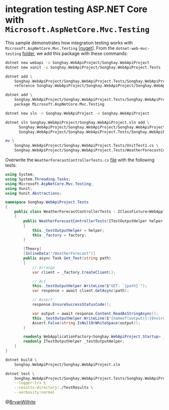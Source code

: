 # integration testing ASP.NET Core with `Microsoft.AspNetCore.Mvc.Testing`

This sample demonstrates how integration testing works with `Microsoft.AspNetCore.Mvc.Testing` [[nuget](https://www.nuget.org/packages/Microsoft.AspNetCore.Mvc.Testing)]. From the `dotnet-web-mvc-testing` [folder](../dotnet-web-mvc-testing), we add this package with these commands:

```bash
dotnet new webapi -o Songhay.WebApiProject/Songhay.WebApiProject
dotnet new xunit -o Songhay.WebApiProject/Songhay.WebApiProject.Tests

dotnet add \
    Songhay.WebApiProject/Songhay.WebApiProject.Tests/Songhay.WebApiProject.Tests.csproj \
    reference Songhay.WebApiProject/Songhay.WebApiProject/Songhay.WebApiProject.csproj

dotnet add \
    Songhay.WebApiProject/Songhay.WebApiProject.Tests/Songhay.WebApiProject.Tests.csproj \
    package Microsoft.AspNetCore.Mvc.Testing

dotnet new sln -n Songhay.WebApiProject -o Songhay.WebApiProject

dotnet sln Songhay.WebApiProject/Songhay.WebApiProject.sln add \
      Songhay.WebApiProject/Songhay.WebApiProject/Songhay.WebApiProject.csproj \
      Songhay.WebApiProject/Songhay.WebApiProject.Tests/Songhay.WebApiProject.Tests.csproj

mv \
    Songhay.WebApiProject/Songhay.WebApiProject.Tests/UnitTest1.cs \
    Songhay.WebApiProject/Songhay.WebApiProject.Tests/WeatherForecastControllerTests.cs
```

Overwrite the `WeatherForecastControllerTests.cs` [file](./Songhay.WebApiProject/Songhay.WebApiProject.Tests/WeatherForecastControllerTests.cs) with the following tests:

```csharp
using System;
using System.Threading.Tasks;
using Microsoft.AspNetCore.Mvc.Testing;
using Xunit;
using Xunit.Abstractions;

namespace Songhay.WebApiProject.Tests
{
    public class WeatherForecastControllerTests : IClassFixture<WebApplicationFactory<Songhay.WebApiProject.Startup>>
    {
        public WeatherForecastControllerTests(ITestOutputHelper helper, WebApplicationFactory<Songhay.WebApiProject.Startup> factory)
        {
            this._testOutputHelper = helper;
            this._factory = factory;
        }

        [Theory]
        [InlineData("/WeatherForecast")]
        public async Task Get_Test(string path)
        {
            // Arrange
            var client = _factory.CreateClient();

            // Act
            this._testOutputHelper.WriteLine($"GET: `{path}`");
            var response = await client.GetAsync(path);

            // Assert
            response.EnsureSuccessStatusCode();

            var output = await response.Content.ReadAsStringAsync();
            this._testOutputHelper.WriteLine($"{nameof(output)}:{Environment.NewLine}{output ?? "[null]"}");
            Assert.False(string.IsNullOrWhiteSpace(output));
        }

        readonly WebApplicationFactory<Songhay.WebApiProject.Startup> _factory;
        readonly ITestOutputHelper _testOutputHelper;
    }
}
```

```bash
dotnet build \
    Songhay.WebApiProject/Songhay.WebApiProject.sln

dotnet test \
    Songhay.WebApiProject/Songhay.WebApiProject.Tests/Songhay.WebApiProject.Tests.csproj \
    --logger:trx \
    --results-directory:./TestResults \
    --verbosity:normal
```

@[BryanWilhite](https://twitter.com/BryanWilhite)
